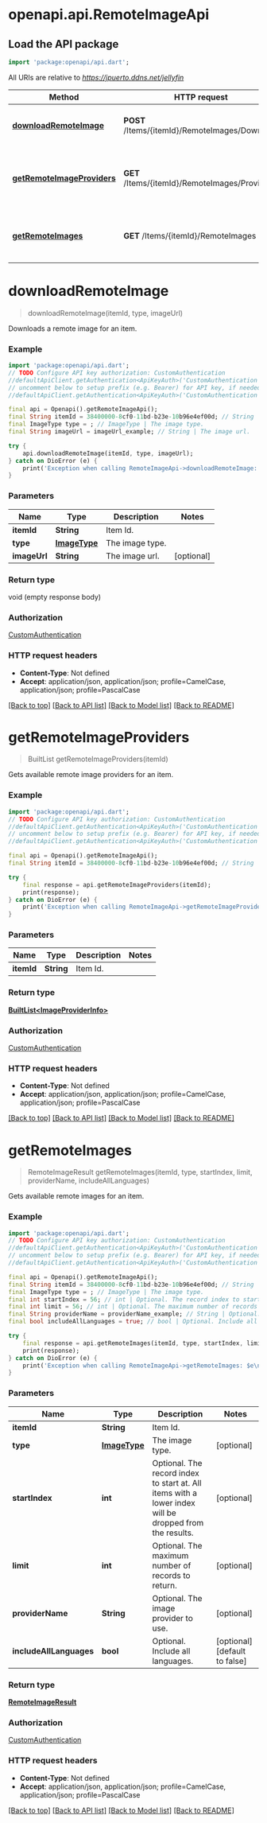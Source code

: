 # openapi.api.RemoteImageApi

## Load the API package
```dart
import 'package:openapi/api.dart';
```

All URIs are relative to *https://jpuerto.ddns.net/jellyfin*

Method | HTTP request | Description
------------- | ------------- | -------------
[**downloadRemoteImage**](RemoteImageApi.md#downloadremoteimage) | **POST** /Items/{itemId}/RemoteImages/Download | Downloads a remote image for an item.
[**getRemoteImageProviders**](RemoteImageApi.md#getremoteimageproviders) | **GET** /Items/{itemId}/RemoteImages/Providers | Gets available remote image providers for an item.
[**getRemoteImages**](RemoteImageApi.md#getremoteimages) | **GET** /Items/{itemId}/RemoteImages | Gets available remote images for an item.


# **downloadRemoteImage**
> downloadRemoteImage(itemId, type, imageUrl)

Downloads a remote image for an item.

### Example
```dart
import 'package:openapi/api.dart';
// TODO Configure API key authorization: CustomAuthentication
//defaultApiClient.getAuthentication<ApiKeyAuth>('CustomAuthentication').apiKey = 'YOUR_API_KEY';
// uncomment below to setup prefix (e.g. Bearer) for API key, if needed
//defaultApiClient.getAuthentication<ApiKeyAuth>('CustomAuthentication').apiKeyPrefix = 'Bearer';

final api = Openapi().getRemoteImageApi();
final String itemId = 38400000-8cf0-11bd-b23e-10b96e4ef00d; // String | Item Id.
final ImageType type = ; // ImageType | The image type.
final String imageUrl = imageUrl_example; // String | The image url.

try {
    api.downloadRemoteImage(itemId, type, imageUrl);
} catch on DioError (e) {
    print('Exception when calling RemoteImageApi->downloadRemoteImage: $e\n');
}
```

### Parameters

Name | Type | Description  | Notes
------------- | ------------- | ------------- | -------------
 **itemId** | **String**| Item Id. | 
 **type** | [**ImageType**](.md)| The image type. | 
 **imageUrl** | **String**| The image url. | [optional] 

### Return type

void (empty response body)

### Authorization

[CustomAuthentication](../README.md#CustomAuthentication)

### HTTP request headers

 - **Content-Type**: Not defined
 - **Accept**: application/json, application/json; profile=CamelCase, application/json; profile=PascalCase

[[Back to top]](#) [[Back to API list]](../README.md#documentation-for-api-endpoints) [[Back to Model list]](../README.md#documentation-for-models) [[Back to README]](../README.md)

# **getRemoteImageProviders**
> BuiltList<ImageProviderInfo> getRemoteImageProviders(itemId)

Gets available remote image providers for an item.

### Example
```dart
import 'package:openapi/api.dart';
// TODO Configure API key authorization: CustomAuthentication
//defaultApiClient.getAuthentication<ApiKeyAuth>('CustomAuthentication').apiKey = 'YOUR_API_KEY';
// uncomment below to setup prefix (e.g. Bearer) for API key, if needed
//defaultApiClient.getAuthentication<ApiKeyAuth>('CustomAuthentication').apiKeyPrefix = 'Bearer';

final api = Openapi().getRemoteImageApi();
final String itemId = 38400000-8cf0-11bd-b23e-10b96e4ef00d; // String | Item Id.

try {
    final response = api.getRemoteImageProviders(itemId);
    print(response);
} catch on DioError (e) {
    print('Exception when calling RemoteImageApi->getRemoteImageProviders: $e\n');
}
```

### Parameters

Name | Type | Description  | Notes
------------- | ------------- | ------------- | -------------
 **itemId** | **String**| Item Id. | 

### Return type

[**BuiltList&lt;ImageProviderInfo&gt;**](ImageProviderInfo.md)

### Authorization

[CustomAuthentication](../README.md#CustomAuthentication)

### HTTP request headers

 - **Content-Type**: Not defined
 - **Accept**: application/json, application/json; profile=CamelCase, application/json; profile=PascalCase

[[Back to top]](#) [[Back to API list]](../README.md#documentation-for-api-endpoints) [[Back to Model list]](../README.md#documentation-for-models) [[Back to README]](../README.md)

# **getRemoteImages**
> RemoteImageResult getRemoteImages(itemId, type, startIndex, limit, providerName, includeAllLanguages)

Gets available remote images for an item.

### Example
```dart
import 'package:openapi/api.dart';
// TODO Configure API key authorization: CustomAuthentication
//defaultApiClient.getAuthentication<ApiKeyAuth>('CustomAuthentication').apiKey = 'YOUR_API_KEY';
// uncomment below to setup prefix (e.g. Bearer) for API key, if needed
//defaultApiClient.getAuthentication<ApiKeyAuth>('CustomAuthentication').apiKeyPrefix = 'Bearer';

final api = Openapi().getRemoteImageApi();
final String itemId = 38400000-8cf0-11bd-b23e-10b96e4ef00d; // String | Item Id.
final ImageType type = ; // ImageType | The image type.
final int startIndex = 56; // int | Optional. The record index to start at. All items with a lower index will be dropped from the results.
final int limit = 56; // int | Optional. The maximum number of records to return.
final String providerName = providerName_example; // String | Optional. The image provider to use.
final bool includeAllLanguages = true; // bool | Optional. Include all languages.

try {
    final response = api.getRemoteImages(itemId, type, startIndex, limit, providerName, includeAllLanguages);
    print(response);
} catch on DioError (e) {
    print('Exception when calling RemoteImageApi->getRemoteImages: $e\n');
}
```

### Parameters

Name | Type | Description  | Notes
------------- | ------------- | ------------- | -------------
 **itemId** | **String**| Item Id. | 
 **type** | [**ImageType**](.md)| The image type. | [optional] 
 **startIndex** | **int**| Optional. The record index to start at. All items with a lower index will be dropped from the results. | [optional] 
 **limit** | **int**| Optional. The maximum number of records to return. | [optional] 
 **providerName** | **String**| Optional. The image provider to use. | [optional] 
 **includeAllLanguages** | **bool**| Optional. Include all languages. | [optional] [default to false]

### Return type

[**RemoteImageResult**](RemoteImageResult.md)

### Authorization

[CustomAuthentication](../README.md#CustomAuthentication)

### HTTP request headers

 - **Content-Type**: Not defined
 - **Accept**: application/json, application/json; profile=CamelCase, application/json; profile=PascalCase

[[Back to top]](#) [[Back to API list]](../README.md#documentation-for-api-endpoints) [[Back to Model list]](../README.md#documentation-for-models) [[Back to README]](../README.md)

